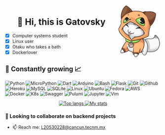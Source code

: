 <img align='right' src="assets/gravatar.png" alt="" width="140"/>
<div align="center">
  <h1>👋 Hi, this is Gatovsky </h1>
</div>

 
- [x] Computer systems student
- [x] Linux user 
- [x] Otaku who takes a bath 
- [x] Dockerlover

## 🌱 Constantly growing 📈

![Python](https://img.shields.io/badge/Python-3776AB?style=flat&logo=python&logoColor=white)
![MicroPython](https://img.shields.io/badge/MicroPy-2B2728?style=flat&logo=micropython)
![Dart](https://img.shields.io/badge/-Dart-0175c2?style=flat&logo=dart)
![Arduino](https://img.shields.io/badge/-Arduino-00979D?style=flat&logo=Arduino&logoColor=white)
![Bash](https://img.shields.io/badge/-Bash-4EAA25?style=flat&logo=GNU%20Bash&logoColor=white) 
![Flask](https://img.shields.io/badge/-Flask-000000?style=flat&logo=Flask&logoColor=white)
![Git](https://img.shields.io/badge/Git-E44C30?style=flat&logo=git&logoColor=white)
![Github](https://img.shields.io/badge/GitHub-100000?style=flat&logo=github&logoColor=white)
![Heroku](https://img.shields.io/badge/Heroku-430098?style=flat&logo=heroku&logoColor=white)
![MySQL](https://img.shields.io/badge/-MySQL-005C84?style=flat&logo=mysql&logoColor=white)
![SQLite](https://img.shields.io/badge/-SQLite-003B57?style=flat&logo=sqlite&logoColor=white)
![Linux](https://img.shields.io/badge/Linux-FCC624?style=flat&logo=linux&logoColor=black)
![Ubuntu](https://img.shields.io/badge/-Ubuntu-E95420?style=flat&logo=Ubuntu&logoColor=white)
![Fedora](https://img.shields.io/badge/-Fedora-51A2DA?style=flat&logo=fedora&logoColor=white)
![AWS](https://img.shields.io/badge/-AWS-232F3E?style=flat&logo=amazon%20aws&logoColor=white)
![Docker](https://img.shields.io/badge/Docker-gray.svg?&style=flat&logo=Docker&logoColor=blue)
![K8s](https://img.shields.io/badge/K8s-%23326CE5.svg?&style=flat&logo=kubernetes&logoColor=white)
![Swagger](https://img.shields.io/badge/Swagger-%2385EA2D.svg?&style=flat&logo=swagger&logoColor=blue)
![Pulumi](https://img.shields.io/badge/Pulumi-8A3391?&style=flat&logo=pulumi&logoColor=blue)
![Jupyter](https://img.shields.io/badge/-Jupyter-F37626?style=flat&logo=jupyter&logoColor=white)
![Vim](https://img.shields.io/badge/-Vim-019733?style=flat&logo=vim&logoColor=white)


<div align="center"> 
<a href="https://github.com/hharieta/github-readme-stats" title="Most Used Language">
<img height=210 width=420 src="https://github-readme-stats-9gwa6on1v-hharieta.vercel.app/api/top-langs/?username=hharieta&hide=SCSS,CSS,HTML,CSS,ASP.NET,ShaderLab,HLSL,Jupyter%20Notebook&show_icons=true&layout=compact&hide_border=true&role=OWNER,COLLABORATOR&theme=transparent" alt="Top langs" />
</a>
<a href="https://github.com/hharieta/github-readme-stats">
<img height=210 width=420 src="https://github-readme-stats-9gwa6on1v-hharieta.vercel.app/api?username=hharieta&count_private=true&show_icons=true&layout=compact&hide_border=true&theme=transparent" alt="My stats" />
</a> 
</div>

### 💞️ Looking to collaborate on backend projects

- :mailbox: Reach me: [L20530228@cancun.tecnm.mx](https://mail.google.com/mail/u/0/#inbox) 
<!---
hharieta/hharieta is a ✨ special ✨ repository because I said so
--->
